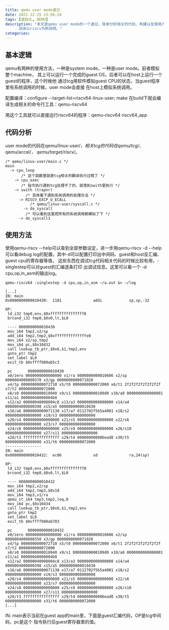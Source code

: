 ```yaml
---
title: qemu user mode速记
date: 2021-12-25 23:56:24
tags: [虚拟化, QEMU]
description: "本文是qemu user mode的一个速记，简单分析相关的代码、构建以及使用方法。
      具体以riscv为例说明。"
categories:
---
```


基本逻辑
--------

qemu有两种的使用方法，一种是system mode，一种是user mode。前者模拟整个machine，
其上可以运行一个完成的guest OS，后者可以在host上运行一个guest的程序，这个时候他
通过tcg用软件模拟guest CPU的状态，当guest程序里有系统调用的时候，user mode会直接
在host上模拟系统调用。

配置编译：configure --target-list=riscv64-linux-user; make
在build下就会编译生成相关的命令行工具：qemu-riscv64

用这个工具就可以直接运行riscv64的程序：qemu-riscv64 riscv64_app

代码分析
--------

user mode的代码在qemu/linux-user/*，相关tcg的代码在qemu/tcg/*、qemu/accel/*，
qemu/target/riscv/*。

```
/* qemu/linux-user/main.c */
main
  -> cpu_loop
       /* 这个函数里就是tcg相关的翻译执行过程了 */
    -> cpu_exec
       /* 指令执行遇到tcg处理不了的，就落到swith里执行 */
    -> swith (trapnr)
         /* 具体看下遇到系统调用的处理办法 */
      -> RISCV_EXCP_U_ECALL
           /* qemu/linux-user/syscall.c */
        -> do_syscall
	     /* 可以看到这里把所有的系统调用都模拟了下 */
	  -> do_syscall1
```

使用方法
--------

使用qemu-riscv --help可以查到全部参数设定，进一步用qemu-riscv -d --help可以看debug
log的配置。其中-d可以配置打印出中间码、guest和host反汇编、guest cpu的寄存器等值，
这些东西在调试tcg代码相关代码的时候比较有用，-singlestep可以对guest的汇编逐条打印
出调试信息。这里可以看一个 -d cpu,op,in_asm的输出log。
```
qemu-riscv64 -singlestep -d cpu,op,in_asm ~/a.out &> ~/log

[...]
IN: main
0x0000000000010430:  1101              addi            sp,sp,-32

OP:
 ld_i32 tmp0,env,$0xfffffffffffffff8
 brcond_i32 tmp0,$0x0,lt,$L0

 ---- 0000000000010430
 mov_i64 tmp2,x2/sp
 add_i64 tmp2,tmp2,$0xffffffffffffffe0
 mov_i64 x2/sp,tmp2
 mov_i64 pc,$0x10432
 call lookup_tb_ptr,$0x6,$1,tmp2,env
 goto_ptr tmp2
 set_label $L0
 exit_tb $0xffff980ab5c3

 pc       0000000000010430
 x0/zero 0000000000000000 x1/ra 0000000000010606 x2/sp 0000004000800370 x3/gp 0000000000071028
 x4/tp 0000000000072710 x5/t0 0000000000072000 x6/t1 2f2f2f2f2f2f2f2f x7/t2 0000000000072000
 x8/s0 0000000000010940 x9/s1 00000000000109d0 x10/a0 0000000000000001 x11/a1 00000040008004b8
 x12/a2 00000040008004c8 x13/a3 0000000000000000 x14/a4 0000004000800398 x15/a5 0000000000010430
 x16/a6 0000000000071138 x17/a7 0112702f5b5a4001 x18/s2 0000000000000000 x19/s3 0000000000000000
 x20/s4 0000000000000000 x21/s5 0000000000000000 x22/s6 0000000000000000 x23/s7 0000000000000000
 x24/s8 0000000000000000 x25/s9 0000000000000000 x26/s10 0000000000000000 x27/s11 0000000000000000
 x28/t3 ffffffffffffffff x29/t4 000000000006ead0 x30/t5 0000000000000000 x31/t6 0000000000072000
----------------
IN: main
0x0000000000010432:  ec06              sd              ra,24(sp)

OP:
 ld_i32 tmp0,env,$0xfffffffffffffff8
 brcond_i32 tmp0,$0x0,lt,$L0

 ---- 0000000000010432
 mov_i64 tmp2,x2/sp
 add_i64 tmp2,tmp2,$0x18
 mov_i64 tmp3,x1/ra
 qemu_st_i64 tmp3,tmp2,leq,0
 mov_i64 pc,$0x10434
 call lookup_tb_ptr,$0x6,$1,tmp2,env
 goto_ptr tmp2
 set_label $L0
 exit_tb $0xffff980ab703

 pc       0000000000010432
 x0/zero 0000000000000000 x1/ra 0000000000010606 x2/sp 0000004000800350 x3/gp 0000000000071028
 x4/tp 0000000000072710 x5/t0 0000000000072000 x6/t1 2f2f2f2f2f2f2f2f x7/t2 0000000000072000
 x8/s0 0000000000010940 x9/s1 00000000000109d0 x10/a0 0000000000000001 x11/a1 00000040008004b8
 x12/a2 00000040008004c8 x13/a3 0000000000000000 x14/a4 0000004000800398 x15/a5 0000000000010430
 x16/a6 0000000000071138 x17/a7 0112702f5b5a4001 x18/s2 0000000000000000 x19/s3 0000000000000000
 x20/s4 0000000000000000 x21/s5 0000000000000000 x22/s6 0000000000000000 x23/s7 0000000000000000
 x24/s8 0000000000000000 x25/s9 0000000000000000 x26/s10 0000000000000000 x27/s11 0000000000000000
 x28/t3 ffffffffffffffff x29/t4 000000000006ead0 x30/t5 0000000000000000 x31/t6 0000000000072000
[...]
```
IN: main表示当前在guest app的main里，下面是guest汇编代码，OP是tcg中间码，pc是这个
指令执行后guest寄存器里的值。
